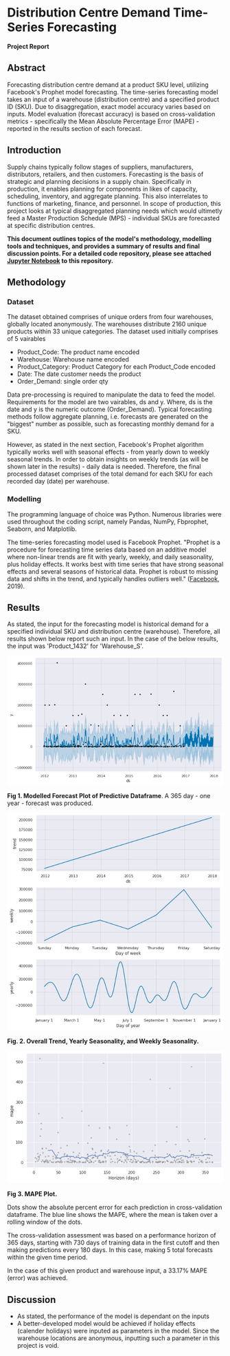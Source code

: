 # Distribution Centre Demand Time-Series Forecasting
**Project Report**

## Abstract
Forecasting distribution centre demand at a product SKU level, utilizing Facebook's Prophet model forecasting. The time-series forecasting model takes an input of a warehouse (distribution centre) and a specified product ID (SKU). Due to disaggregation, exact model accuracy varies based on inputs. Model evaluation (forecast accuracy) is based on cross-validation metrics - specifically the Mean Absolute Percentage Error (MAPE) - reported in the results section of each forecast.

## Introduction
Supply chains typically follow stages of suppliers, manufacturers, distributors, retailers, and then customers. Forecasting is the basis of strategic and planning decisions in a supply chain. Specifically in production, it enables planning for components in likes of capacity, scheduling, inventory, and aggregate planning. This also interrelates to functions of marketing, finance, and personnel. In scope of production, this project looks at typical disaggregated planning needs which would ultimetly feed a Master Production Schedule (MPS) - individual SKUs are forecasted at specific distribution centres.

**This document outlines topics of the model's methodology, modelling tools and techniques, and provides a summary of results and final discussion points. For a detailed code repository, please see attached [Jupyter Notebook](https://github.com/kyle-walden/Distribution-Centre-Demand-Time-Series-Forecasting/blob/master/Notebook_1%20(1).ipynb) to this repository.**

## Methodology
### Dataset
The dataset obtained comprises of unique orders from four warehouses, globally located anonymously. The warehouses distribute 2160 unique products within 33 unique categories. The dataset used initially comprises of 5 vairables
* Product_Code: The product name encoded
* Warehouse: Warehouse name encoded
* Product_Category: Product Category for each Product_Code encoded
* Date: The date customer needs the product
* Order_Demand: single order qty

Data pre-processing is required to manipulate the data to feed the model. Requirements for the model are two vairables, ds and y. Where, ds is the date and y is the numeric outcome (Order_Demand). Typical forecasting methods follow aggregate planning, i.e. forecasts are generated on the "biggest" number as possible, such as forecasting monthly demand for a SKU. 

However, as stated in the next section, Facebook's Prophet algorithm typically works well with seasonal effects - from yearly down to weekly seasonal trends. In order to obtain insights on weekly trends (as will be shown later in the results) - daily data is needed. Therefore, the final processed dataset comprises of the total demand for each SKU for each recorded day (date) per warehouse. 

### Modelling
The programming language of choice was Python. Numerous libraries were used throughout the coding script, namely Pandas, NumPy, Fbprophet, Seaborn, and Matplotlib.

The time-series forecasting model used is Facebook Prophet. "Prophet is a procedure for forecasting time series data based on an additive model where non-linear trends are fit with yearly, weekly, and daily seasonality, plus holiday effects. It works best with time series that have strong seasonal effects and several seasons of historical data. Prophet is robust to missing data and shifts in the trend, and typically handles outliers well." ([Facebook](https://facebook.github.io/prophet/), 2019).

## Results
As stated, the input for the forecasting model is historical demand for a specified individual SKU and distribution centre (warehouse). Therefore, all results shown below report such an input. In the case of the below results, the input was 'Product_1432' for 'Warehouse_S'. 

![Forecast_plot.png.png](Forecast_plot.png.png)

**Fig 1. Modelled Forecast Plot of Predictive Dataframe**. A 365 day - one year - forecast was produced.


![Seasonal_Results.png.png](Seasonal_Results.png.png)

**Fig. 2. Overall Trend, Yearly Seasonality, and Weekly Seasonality.**


![MAPE_CV_Metric.png.png](MAPE_CV_Metric.png.png)

**Fig 3. MAPE Plot.** 


Dots show the absolute percent error for each prediction in cross-validation dataframe. The blue line shows the MAPE, where the mean is taken over a rolling window of the dots.

The cross-validation assessment was based on a performance horizon of 365 days, starting with 730 days of training data in the first cutoff and then making predictions every 180 days. In this case, making 5 total forecasts within the given time period. 

In the case of this given product and warehouse input, a 33.17% MAPE (error) was achieved. 

## Discussion
* As stated, the performance of the model is dependant on the inputs
* A better-developed model would be achieved if holiday effects (calender holidays) were inputed as parameters in the model. Since the warehouse locations are anonymous, inputting such a parameter in this project is void.
